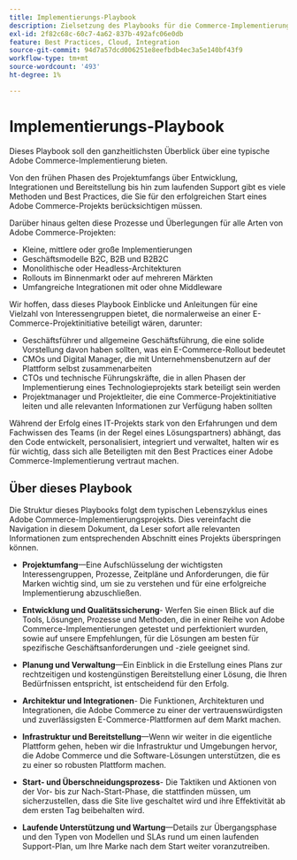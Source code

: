 ```yaml
---
title: Implementierungs-Playbook
description: Zielsetzung des Playbooks für die Commerce-Implementierung
exl-id: 2f82c68c-60c7-4a62-837b-492afc06e0db
feature: Best Practices, Cloud, Integration
source-git-commit: 94d7a57dcd006251e8eefbdb4ec3a5e140bf43f9
workflow-type: tm+mt
source-wordcount: '493'
ht-degree: 1%

---
```


# Implementierungs-Playbook

Dieses Playbook soll den ganzheitlichsten Überblick über eine typische Adobe Commerce-Implementierung bieten.

Von den frühen Phasen des Projektumfangs über Entwicklung, Integrationen und Bereitstellung bis hin zum laufenden Support gibt es viele Methoden und Best Practices, die Sie für den erfolgreichen Start eines Adobe Commerce-Projekts berücksichtigen müssen.

Darüber hinaus gelten diese Prozesse und Überlegungen für alle Arten von Adobe Commerce-Projekten:

- Kleine, mittlere oder große Implementierungen
- Geschäftsmodelle B2C, B2B und B2B2C
- Monolithische oder Headless-Architekturen
- Rollouts im Binnenmarkt oder auf mehreren Märkten
- Umfangreiche Integrationen mit oder ohne Middleware

Wir hoffen, dass dieses Playbook Einblicke und Anleitungen für eine Vielzahl von Interessengruppen bietet, die normalerweise an einer E-Commerce-Projektinitiative beteiligt wären, darunter:

- Geschäftsführer und allgemeine Geschäftsführung, die eine solide Vorstellung davon haben sollten, was ein E-Commerce-Rollout bedeutet
- CMOs und Digital Manager, die mit Unternehmensbenutzern auf der Plattform selbst zusammenarbeiten
- CTOs und technische Führungskräfte, die in allen Phasen der Implementierung eines Technologieprojekts stark beteiligt sein werden
- Projektmanager und Projektleiter, die eine Commerce-Projektinitiative leiten und alle relevanten Informationen zur Verfügung haben sollten

Während der Erfolg eines IT-Projekts stark von den Erfahrungen und dem Fachwissen des Teams (in der Regel eines Lösungspartners) abhängt, das den Code entwickelt, personalisiert, integriert und verwaltet, halten wir es für wichtig, dass sich alle Beteiligten mit den Best Practices einer Adobe Commerce-Implementierung vertraut machen.

## Über dieses Playbook

Die Struktur dieses Playbooks folgt dem typischen Lebenszyklus eines Adobe Commerce-Implementierungsprojekts. Dies vereinfacht die Navigation in diesem Dokument, da Leser sofort alle relevanten Informationen zum entsprechenden Abschnitt eines Projekts überspringen können.

- **Projektumfang**—Eine Aufschlüsselung der wichtigsten Interessengruppen, Prozesse, Zeitpläne und Anforderungen, die für Marken wichtig sind, um sie zu verstehen und für eine erfolgreiche Implementierung abzuschließen.

- **Entwicklung und Qualitätssicherung**- Werfen Sie einen Blick auf die Tools, Lösungen, Prozesse und Methoden, die in einer Reihe von Adobe Commerce-Implementierungen getestet und perfektioniert wurden, sowie auf unsere Empfehlungen, für die Lösungen am besten für spezifische Geschäftsanforderungen und -ziele geeignet sind.

- **Planung und Verwaltung**—Ein Einblick in die Erstellung eines Plans zur rechtzeitigen und kostengünstigen Bereitstellung einer Lösung, die Ihren Bedürfnissen entspricht, ist entscheidend für den Erfolg.

- **Architektur und Integrationen**- Die Funktionen, Architekturen und Integrationen, die Adobe Commerce zu einer der vertrauenswürdigsten und zuverlässigsten E-Commerce-Plattformen auf dem Markt machen.

- **Infrastruktur und Bereitstellung**—Wenn wir weiter in die eigentliche Plattform gehen, heben wir die Infrastruktur und Umgebungen hervor, die Adobe Commerce und die Software-Lösungen unterstützen, die es zu einer so robusten Plattform machen.

- **Start- und Überschneidungsprozess**- Die Taktiken und Aktionen von der Vor- bis zur Nach-Start-Phase, die stattfinden müssen, um sicherzustellen, dass die Site live geschaltet wird und ihre Effektivität ab dem ersten Tag beibehalten wird.

- **Laufende Unterstützung und Wartung**—Details zur Übergangsphase und den Typen von Modellen und SLAs rund um einen laufenden Support-Plan, um Ihre Marke nach dem Start weiter voranzutreiben.
